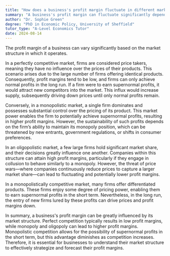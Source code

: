 ```yaml
---
title: "How does a business's profit margin fluctuate in different market structures?"
summary: "A business's profit margin can fluctuate significantly depending on the market structure in which it operates."
author: "Dr. Sophie Green"
degree: "PhD in Economic Policy, University of Sheffield"
tutor_type: "A-Level Economics Tutor"
date: 2024-08-14
---
```


The profit margin of a business can vary significantly based on the market structure in which it operates.

In a perfectly competitive market, firms are considered price takers, meaning they have no influence over the prices of their products. This scenario arises due to the large number of firms offering identical products. Consequently, profit margins tend to be low, and firms can only achieve normal profits in the long run. If a firm were to earn supernormal profits, it would attract new competitors into the market. This influx would increase supply, subsequently driving down prices until only normal profits remain.

Conversely, in a monopolistic market, a single firm dominates and possesses substantial control over the pricing of its product. This market power enables the firm to potentially achieve supernormal profits, resulting in higher profit margins. However, the sustainability of such profits depends on the firm’s ability to maintain its monopoly position, which can be threatened by new entrants, government regulations, or shifts in consumer preferences.

In an oligopolistic market, a few large firms hold significant market share, and their decisions greatly influence one another. Companies within this structure can attain high profit margins, particularly if they engage in collusion to behave similarly to a monopoly. However, the threat of price wars—where companies continuously reduce prices to capture a larger market share—can lead to fluctuating and potentially lower profit margins.

In a monopolistically competitive market, many firms offer differentiated products. These firms enjoy some degree of pricing power, enabling them to earn supernormal profits in the short term. Nevertheless, in the long run, the entry of new firms lured by these profits can drive prices and profit margins down.

In summary, a business's profit margin can be greatly influenced by its market structure. Perfect competition typically results in low profit margins, while monopoly and oligopoly can lead to higher profit margins. Monopolistic competition allows for the possibility of supernormal profits in the short term, but this advantage diminishes as competition increases. Therefore, it is essential for businesses to understand their market structure to effectively strategize and forecast their profit margins.
    